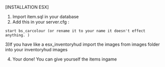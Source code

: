 
[INSTALLATION ESX]


1) Import item.sql in your database
2) Add this in your server.cfg :

```
start bs_carcolour (or rename it to your name it doesn't effect anything. )
```
3)If you have like a esx_inventoryhud import the images from images folder into your inventoryhud images

4) Your done! You can give yourself the items ingame

